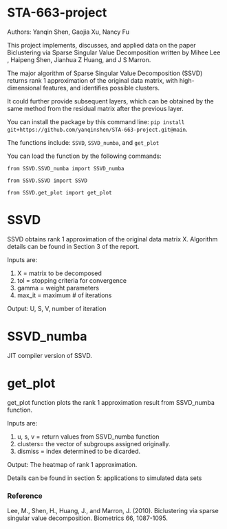 # STA-663-project

Authors: Yanqin Shen, Gaojia Xu, Nancy Fu

This project implements, discusses, and applied data on the paper Biclustering via Sparse Singular Value Decomposition written by Mihee Lee , Haipeng Shen, Jianhua Z Huang, and J S Marron.

The major algorithm of Sparse Singular Value Decomposition (SSVD) returns rank 1 approximation of the original data matrix, with high-dimensional features, and identifies possible clusters.

It could further provide subsequent layers, which can be obtained by the same method from the residual matrix after the previous layer. 

You can install the package by this command line: `pip install git+https://github.com/yanqinshen/STA-663-project.git@main`.

The functions include: `SSVD`, `SSVD_numba`, and `get_plot`

You can load the function by the following commands:

`from SSVD.SSVD_numba import SSVD_numba`

`from SSVD.SSVD import SSVD`

`from SSVD.get_plot import get_plot`

# SSVD

SSVD obtains rank 1 approximation of the original data matrix X. Algorithm details can be found in Section 3 of the report.

Inputs are:

1. X = matrix to be decomposed
2. tol = stopping criteria for convergence
3. gamma = weight parameters
4. max_it = maximum # of iterations

Output: U, S, V, number of iteration

# SSVD_numba
JIT compiler version of SSVD.

# get_plot

get_plot function plots the rank 1 approximation result from SSVD_numba function.

Inputs are: 
1. u, s, v = return values from SSVD_numba function
2. clusters= the vector of subgroups assigned originally. 
3. dismiss = index determined to be dicarded.

Output: The heatmap of rank 1 approximation.

Details can be found in section 5: applications to simulated data sets


### Reference

Lee, M., Shen, H., Huang, J., and Marron, J. (2010). Biclustering via sparse singular value decomposition. Biometrics 66, 1087-1095.
